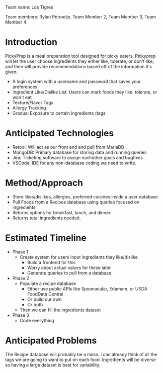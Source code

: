 Team name: Los Tigres

Team members: Rylan Petroelje, Team Member 2, Team Member 3, Team Member 4

# Introduction

PickyPrep is a meal preparation tool designed for picky eaters. Pickyprep will let the user choose ingredients they either like, tolerate, or don't like, and then will provide recommendations based off of the information it's given.

- A login system with a username and password that saves your preferences.
- Ingredient Like/Dislike List: Users can mark foods they like, tolerate, or won't eat
- Texture/Flavor Tags
- Allergy Tracking
- Gradual Exposure to certain ingredients (tags 

# Anticipated Technologies

- Retool: Will act as our front end and pull from MariaDB
- MongoDB: Primary database for storing data and running queries
- Jira: Ticketing software to assign eachother goals and bugfixes
- VSCode: IDE for any non-database coding we need to write.

# Method/Approach

* Store likes/dislikes, allergies, preferred cuisines inside a user database
* Pull Foods from a Recipes database using queries focused on ingredients
* Returns options for breakfast, lunch, and dinner
* Returns total ingredients needed.

# Estimated Timeline

* Phase 1
  -  Create system for users input ingredients they like/dislike
     + Build a frontend for this
     + Worry about actual values for these later
     + Generate queries to pull from a database
* Phase 2
  - Populate a recipe database
     + Either use public APIs like Spoonacular, Edamam, or USDA FoodData Central
     + Or build our own
     + Or both
  - Then we can fill the ingredients dataset
* Phase 3
  - Code everything




# Anticipated Problems

The Recipe database will probably be a mess. I can already think of all the tags we are going to want to put on each food. Ingredients will be diverse so having a large dataset is best for variability. 

